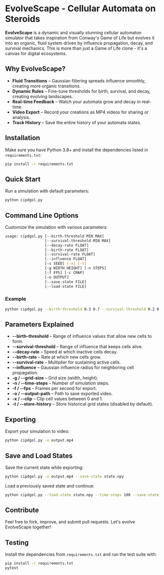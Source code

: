 # EvolveScape - Cellular Automata on Steroids

**EvolveScape** is a dynamic and visually stunning cellular automaton simulator that takes inspiration from Conway's Game of Life but evolves it into an organic, fluid system driven by influence propagation, decay, and survival mechanics. This is more than just a Game of Life clone - it's a canvas for digital ecosystems.

## Why EvolveScape?
- **Fluid Transitions** – Gaussian filtering spreads influence smoothly, creating more organic transitions.
- **Dynamic Rules** – Fine-tune thresholds for birth, survival, and decay, creating evolving landscapes.
- **Real-time Feedback** – Watch your automata grow and decay in real-time.
- **Video Export** – Record your creations as MP4 videos for sharing or analysis.
- **Track History** – Save the entire history of your automata states.

## Installation
Make sure you have Python 3.8+ and install the dependencies listed in
`requirements.txt`:

```bash
pip install -r requirements.txt
```

## Quick Start
Run a simulation with default parameters:

```bash
python cipdgol.py
```

## Command Line Options
Customize the simulation with various parameters:

```bash
usage: cipdgol.py [--birth-threshold MIN MAX]
                  [--survival-threshold MIN MAX]
                  [--decay-rate FLOAT]
                  [--birth-rate FLOAT]
                  [--survival-rate FLOAT]
                  [--influence FLOAT]
                  [-s SEED] [-x] [-t]
                  [-g WIDTH HEIGHT] [-n STEPS]
                  [-f FPS] [-c CMAP]
                  [-o OUTPUT]
                  [--save-state FILE]
                  [--load-state FILE]
```

### Example
```bash
python cipdgol.py --birth-threshold 0.3 0.7 --survival-threshold 0.2 0.9 --time-steps 500 --fps 60 -g 1024 1024 -o simulation.mp4 --save-state final.npy
```

## Parameters Explained
- **--birth-threshold** – Range of influence values that allow new cells to form.
- **--survival-threshold** – Range of influence that keeps cells alive.
- **--decay-rate** – Speed at which inactive cells decay.
- **--birth-rate** – Rate at which new cells grow.
- **--survival-rate** – Multiplier for sustaining active cells.
- **--influence** – Gaussian influence radius for neighboring cell propagation.
- **-g / --grid-size** – Grid size (width, height).
- **-n / --time-steps** – Number of simulation steps.
- **-f / --fps** – Frames per second for export.
- **-o / --output-path** – Path to save exported video.
- **-x / --clip** – Clip cell values between 0 and 1.
- **-t / --store-history** – Store historical grid states (disabled by default).

## Exporting
Export your simulation to video:

```bash
python cipdgol.py -o output.mp4
```

## Save and Load States
Save the current state while exporting:
```bash
python cipdgol.py -o output.mp4 --save-state state.npy
```
Load a previously saved state and continue:
```bash
python cipdgol.py --load-state state.npy --time-steps 100 --save-state next.npy -o next.mp4
```

## Contribute
Feel free to fork, improve, and submit pull requests. Let's evolve EvolveScape together!

## Testing
Install the dependencies from `requirements.txt` and run the test suite with:
```bash
pip install -r requirements.txt
pytest
```


